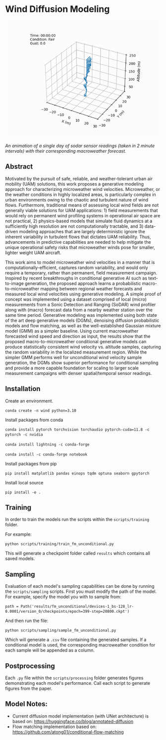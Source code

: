 # Wind Diffusion Modeling

![](images/2022-04-25.gif)

*An animation of a single day of sodar sensor readings (taken in 2 minute intervals) with their corresponding macroweather forecast.*

## Abstract

Motivated by the pursuit of safe, reliable, and weather-tolerant urban air mobility (UAM) solutions, this work proposes a generative modeling approach for characterizing microweather wind velocities. 
Microweather, or the weather conditions in highly localized areas, is particularly complex in urban environments owing to the chaotic and turbulent nature of wind flows. 
Furthermore, traditional means of assessing local wind fields are not generally viable solutions for UAM applications: 1) field measurements that would rely on permanent wind profiling systems in operational air space are not practical, 2) physics-based models that simulate fluid dynamics at a sufficiently high resolution are not computationally tractable, and 3) data-driven modeling approaches that are largely deterministic ignore the inherent variability in turbulent flows that dictates UAM reliability. 
Thus, advancements in predictive capabilities are needed to help mitigate the unique operational safety risks that microweather winds pose for smaller, lighter weight UAM aircraft. 

This work aims to model microweather wind velocities in a manner that is computationally-efficient, captures random variability, and would only require a temporary, rather than permanent, field measurement campaign. 
Inspired by recent breakthroughs in conditional generative AI such as text-to-image generation, the proposed approach learns a probabilistic macro-to-microweather mapping between regional weather forecasts and measured local wind velocities using generative modeling. 
A simple proof of concept was implemented using a dataset comprised of local (micro) measurements from a Sonic Detection and Ranging (SoDAR) wind profiler along with (macro) forecast data from a nearby weather station over the same time period. 
Generative modeling was implemented using both state of the art deep generative models (DGMs), denoising diffusion probabilistic models and flow matching, as well as the well-established Gaussian mixture model (GMM) as a simpler baseline. 
Using current macroweather forecasted wind speed and direction as input, the results show that the proposed macro-to-microweather conditional generative models can produce statistically consistent wind velocity vs. altitude samples, capturing the random variability in the localized measurement region. 
While the simpler GMM performs well for unconditional wind velocity sample generation, the DGMs show superior performance for conditional sampling and provide a more capable foundation for scaling to larger scale measurement campaigns with denser spatial/temporal sensor readings.

## Installation

Create an environment.
```
conda create -n wind python=3.10
```

Install packages from conda
```
conda install pytorch torchvision torchaudio pytorch-cuda=11.8 -c pytorch -c nvidia

conda install lightning -c conda-forge

conda install -c conda-forge notebook
```

Install packages from pip
```
pip install matplotlib pandas einops tqdm optuna seaborn gpytorch
```

Install local source
```
pip install -e .
```

<!-- ### Running on K Cluster GPU Nodes:

**Setting up pytorch virtual environment with Conda**

- module purge
- module load anaconda/3_2022.10
- conda create --name K_pytorch_env
- conda activate K_pytorch_env
- module load cuda/11.8.0
- conda install --yes --file requirements.txt

**Running (in interactive session)**

- qsub -I -q K5-res-A100-PL -l walltime=12:00:00 -lselect=1:ncpus=4:ngpus=4:mem=20G
- conda activate K_pytorch_env
- module load cuda/11.8.0
- python ...

For more info on using GPUs on the K Cluster, see “Running GPU Jobs” section on https://k-info.larc.nasa.gov/CCFhowto_jobsubmitt.html -->

## Training

In order to train the models run the scripts within the `scripts/training` folder.

For example:
```
python scripts/training/train_fm_unconditional.py
```

This will generate a checkpoint folder called `results` which contains all saved models.

## Sampling

Evaluation of each model's sampling capabilities can be done by running the `scripts/sampling` scripts.
First you must modify the path of the model.
For example, specify the model you with to sample from:

```
path = Path('results/fm_unconditional/devices-1_bs-128_lr-0.0001/version_0/checkpoints/epoch=399-step=20800.ckpt')
```

And then run the file:

```
python scripts/sampling/sample_fm_unconditional.py
```

Which will generate a `.csv` file containing the generated samples.
If a conditional model is used, the corresponding macroweather condition for each sample will be appended as a column.

## Postprocessing

Each `.py` file within the `scripts/processing` folder generates figures demonstrating each model's performance.
Call each script to generate figures from the paper.

## Model Notes:

- Current diffusion model implementation (with UNet architecture) is based on: https://huggingface.co/blog/annotated-diffusion
- Flow matching implementation based on: https://github.com/atong01/conditional-flow-matching

